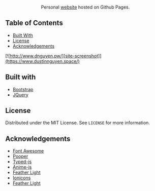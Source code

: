 <br/>
<p align="center">
  Personal <a href="https://www.dustinnguyen.space/">website</a> hosted on Github Pages.
</p>



## Table of Contents
* [Built With](#built-with)
* [License](#license)
* [Acknowledgements](#acknowledgements)

  
[![http://www.dnguyen.pw/][site-screenshot]](https://www.dustinnguyen.space/)



## Built with 

* [Bootstrap](https://getbootstrap.com)
* [JQuery](https://jquery.com) 



## License

Distributed under the MIT License. See `LICENSE` for more information.

## Acknowledgements
* [Font Awesome](https://fontawesome.com)
* [Pooper](https://popper.js.org/)
* [Typed-js](https://mattboldt.com/demos/typed-js/)
* [Anime-js](https://animejs.com/)
* [Feather Light](https://noelboss.github.io/featherlight/)
* [Ionicons](https://ionicons.com/)
* [Feather Light](https://noelboss.github.io/featherlight/)

<!--Images-->
[site-screenshot]: ./img/site.PNG
